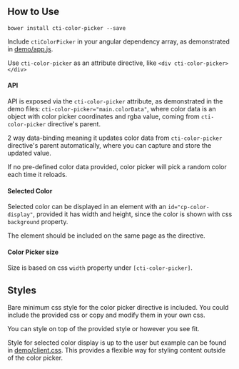 ## How to Use

`bower install cti-color-picker --save`

Include `ctiColorPicker` in your angular dependency array, as demonstrated in
[demo/app.js](demo/app.js).

Use `cti-color-picker` as an attribute directive, like `<div cti-color-picker></div>`

#### API
API is exposed via the `cti-color-picker` attribute, as demonstrated in the demo
files: `cti-color-picker="main.colorData"`, where color data is an object with
color picker coordinates and rgba value, coming from `cti-color-picker`
directive's parent.

2 way data-binding meaning it updates color data from `cti-color-picker` directive's parent automatically, where you can capture and store the updated value.

If no pre-defined color data provided, color picker will pick a random color each time it reloads.

#### Selected Color
Selected color can be displayed in an element with an `id="cp-color-display"`,
provided it has width and height, since the color is shown with css `background`
property.

The element should be included on the same page as the directive.

#### Color Picker size
Size is based on css `width` property under `[cti-color-picker]`.

## Styles

Bare minimum css style for the color picker directive is included. You could
include the provided css or copy and modify them in your own css.

You can style on top of the provided style or however you see fit.

Style for selected color display is up to the user but example can be found in
[demo/client.css](demo/client.css). This provides a flexible way for styling
content outside of the color picker.

